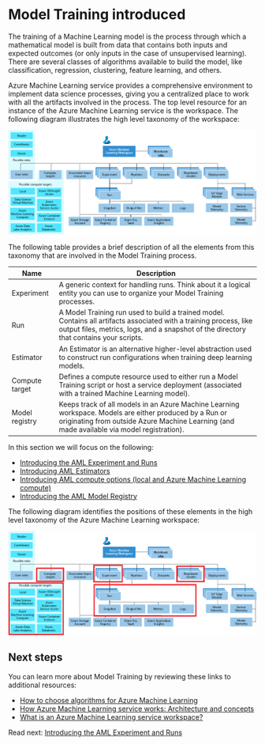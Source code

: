 # Model Training introduced

The training of a Machine Learning model is the process through which a mathematical model is built from data that contains both inputs and expected outcomes (or only inputs in the case of unsupervised learning). There are several classes of algorithms available to build the model, like classification, regression, clustering, feature learning, and others.

Azure Machine Learning service provides a comprehensive environment to implement data science processes, giving you a centralized place to work with all the artifacts involved in the process. The top level resource for an instance of the Azure Machine Learning service is the workspace. The following diagram illustrates the high level taxonomy of the workspace:

![The high level taxonomy of the Azure Machine Learning workspace](./media/azure-machine-learning-taxonomy.png)

The following table provides a brief description of all the elements from this taxonomy that are involved in the Model Training process.

Name | Description
--- | ---
Experiment | A generic context for handling runs. Think about it a logical entity you can use to organize your Model Training processes.
Run | A Model Training run used to build a trained model. Contains all artifacts associated with a training process, like output files, metrics, logs, and a snapshot of the directory that contains your scripts.
Estimator | An Estimator is an alternative higher-level abstraction used to construct run configurations when training deep learning models.
Compute target | Defines a compute resource used to either run a Model Training script or host a service deployment (associated with a trained Machine Learning model).
Model registry | Keeps track of all models in an Azure Machine Learning workspace. Models are either produced by a Run or originating from outside Azure Machine Learning (and made available via model registration).

In this section we will focus on the following:

- [Introducing the AML Experiment and Runs](./aml-experiment-runs.md)
- [Introducing AML Estimators](./aml-estimators.md)
- [Introducing AML compute options (local and Azure Machine Learning compute)](./aml-compute-options.md)
- [Introducing the AML Model Registry](./aml-model-registry.md)

The following diagram identifies the positions of these elements in the high level taxonomy of the Azure Machine Learning workspace:

![The positions of the elements involved in Model Training in the taxonomy of the Azure Machine Learning workspace](./media/azure-machine-learning-taxonomy-marked.png)

## Next steps

You can learn more about Model Training by reviewing these links to additional resources:

- [How to choose algorithms for Azure Machine Learning](https://docs.microsoft.com/azure/machine-learning/studio/algorithm-choice)
- [How Azure Machine Learning service works: Architecture and concepts](https://docs.microsoft.com/azure/machine-learning/service/concept-azure-machine-learning-architecture)
- [What is an Azure Machine Learning service workspace?](https://docs.microsoft.com/azure/machine-learning/service/concept-workspace)

Read next: [Introducing the AML Experiment and Runs](./aml-experiment-runs.md)